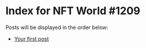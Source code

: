 # Index for NFT World #1209
Posts will be displayed in the order below:

- [Your first post](./001-first.md)

